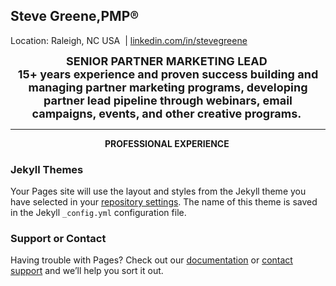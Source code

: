 ## Steve Greene,PMP&reg;&nbsp;
Location: Raleigh, NC USA&nbsp; | <a href="https://www.linkedin.com/in/stevegreene/">linkedin.com/in/stevegreene</a>

<p paraeid="{9d584332-5666-4e06-9d7b-11f6e784eca4}{228}" paraid="1293564751" style="text-align: center;"><span style="font-size:18px;"><strong>SENIOR PARTNER MARKETING LEAD&nbsp;</strong><br />
<b>15+ years experience and proven success building and managing partner marketing programs, developing partner lead pipeline through webinars, email campaigns, events, and other creative programs.&nbsp;</b></span></p>
<p></p>
<hr>
<p paraeid="{167e8fe1-fe30-48ea-9e21-31033872ace7}{168}" paraid="479438528" style="text-align: center;"><strong>PROFESSIONAL EXPERIENCE&nbsp;</strong></p>


### Jekyll Themes

Your Pages site will use the layout and styles from the Jekyll theme you have selected in your [repository settings](https://github.com/Steve-Greene/CV/settings/pages). The name of this theme is saved in the Jekyll `_config.yml` configuration file.

### Support or Contact

Having trouble with Pages? Check out our [documentation](https://docs.github.com/categories/github-pages-basics/) or [contact support](https://support.github.com/contact) and we’ll help you sort it out.
